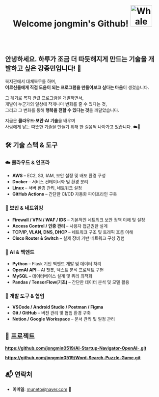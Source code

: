 <div align="center">

   #  Welcome jongmin's Github!  <img src="https://raw.githubusercontent.com/Tarikul-Islam-Anik/Animated-Fluent-Emojis/master/Emojis/Animals/Whale.png" alt="Whale" width="70" height="70" />
   
<br><br>
<div align="left">
   
## 안녕하세요. 하루가 조금 더 따듯해지게 만드는 기술을 개발하고 싶은 강종민입니다! 🌿     

복지관에서 대체복무를 하며,  
**어르신들에게 직접 도움이 되는 프로그램을 만들어보고 싶다는 마음**이 생겼습니다.  

그 계기로 복지 관련 프로그램을 개발하면서,  
개발이 누군가의 일상에 작게나마 변화를 줄 수 있다는 것,  
그리고 그 변화를 통해 **행복을 전할 수 있다는 것**을 깨달았습니다.  

지금은 **클라우드·보안·AI 기술**을 배우며  
사람에게 닿는 따뜻한 기술을 만들기 위해 한 걸음씩 나아가고 있습니다. ☁️🌿



## 🛠️ 기술 스택 & 도구  

### ☁️ 클라우드 & 인프라
- **AWS** – EC2, S3, IAM, 보안 설정 및 배포 환경 구성  
- **Docker** – 서비스 컨테이너화 및 환경 분리  
- **Linux** – 서버 환경 관리, 네트워크 설정  
- **GitHub Actions** – 간단한 CI/CD 자동화 파이프라인 구축  

### 🔐 보안 & 네트워킹
- **Firewall / VPN / WAF / IDS** – 기본적인 네트워크 보안 정책 이해 및 설정  
- **Access Control / 인증 관리** – 사용자 접근권한 설계  
- **TCP/IP, VLAN, DNS, DHCP** – 네트워크 구조 및 트래픽 흐름 이해  
- **Cisco Router & Switch** – 실제 장비 기반 네트워크 구성 경험  

### 🤖 AI & 백엔드
- **Python** – Flask 기반 백엔드 개발 및 데이터 처리  
- **OpenAI API** – AI 챗봇, 텍스트 분석 프로젝트 구현  
- **MySQL** – 데이터베이스 설계 및 쿼리 최적화  
- **Pandas / TensorFlow(기초)** – 간단한 데이터 분석 및 모델 활용  

### 🧰 개발 도구 & 협업
- **VSCode / Android Studio / Postman / Figma**  
- **Git / GitHub** – 버전 관리 및 협업 환경 구축  
- **Notion / Google Workspace** – 문서 관리 및 일정 관리  

 
## 🚀 프로젝트
**https://github.com/jongmin0519/AI-Startup-Navigator-OpenAI-.git**

**https://github.com/jongmin0519/Word-Search-Puzzle-Game.git**


## 📬 연락처
- **이메일**: muneto@naver.com 📧


</div>

